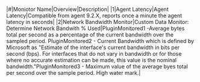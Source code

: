|#|Moniotor Name|Overview|Description|
|1|Agent Latency|Agent Latency|Compatible from agent 9.2.X, reports once a minute the agent latency in seconds|
|2|Network Bandwidth Monitor|Custom Data Monitor: Determine Network Bandwith % Used|PluginMonitored1 -Average bytes total per second as a percentage of the current bandwidth over the sampled period. PluginMonitored2 - Current Bandwidth which is defined by Microsoft as "Estimate of the interface's current bandwidth in bits per second (bps). For interfaces that do not vary in bandwidth or for those where no accurate estimation can be made, this value is the nominal bandwidth."PluginMonitored3 - Maximum value of the average byes total per second over the sample period. High water mark.|